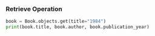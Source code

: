 ### Retrieve Operation

```python
book = Book.objects.get(title="1984")
print(book.title, book.author, book.publication_year)

```

